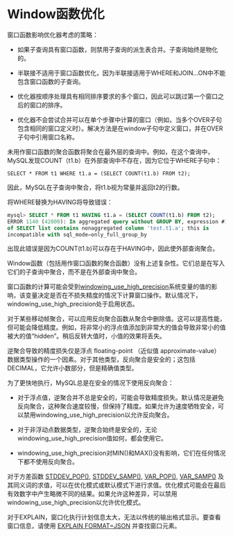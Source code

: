# Window函数优化

窗口函数影响优化器考虑的策略：

- 如果子查询具有窗口函数，则禁用子查询的派生表合并。子查询始终是物化的。

- 半联接不适用于窗口函数优化，因为半联接适用于WHERE和JOIN…ON中不能包含窗口函数的子查询。

- 优化器按顺序处理具有相同排序要求的多个窗口，因此可以跳过第一个窗口之后的窗口的排序。

- 优化器不会尝试合并可以在单个步骤中计算的窗口（例如，当多个OVER子句包含相同的窗口定义时）。解决方法是在window子句中定义窗口，并在OVER子句中引用窗口名称。

未用作窗口函数的聚合函数将聚合在最外层的查询中。例如，在这个查询中，MySQL发现COUNT（t1.b）在外部查询中不存在，因为它位于WHERE子句中：

`SELECT * FROM t1 WHERE t1.a = (SELECT COUNT(t1.b) FROM t2);`

因此，MySQL在子查询中聚合，将t1.b视为常量并返回t2的行数。

将WHERE替换为HAVING将导致错误：

```sql
mysql> SELECT * FROM t1 HAVING t1.a = (SELECT COUNT(t1.b) FROM t2);
ERROR 1140 (42000): In aggregated query without GROUP BY, expression #1
of SELECT list contains nonaggregated column 'test.t1.a'; this is
incompatible with sql_mode=only_full_group_by
```

出现此错误是因为COUNT(t1.b)可以存在于HAVING中，因此使外部查询聚合。

Window函数（包括用作窗口函数的聚合函数）没有上述复杂性。它们总是在写入它们的子查询中聚合，而不是在外部查询中聚合。

窗口函数的计算可能会受到[windowing_use_high_precision](https://dev.mysql.com/doc/refman/8.0/en/server-system-variables.html#sysvar_windowing_use_high_precision)系统变量的值的影响，该变量决定是否在不损失精度的情况下计算窗口操作。默认情况下，windowing_use_high_precision处于启用状态。

对于某些移动帧聚合，可以应用反向聚合函数从聚合中删除值。这可以提高性能，但可能会降低精度。例如，将非常小的浮点值添加到非常大的值会导致非常小的值被大的值“hidden”。稍后反转大值时，小值的效果将丢失。

逆聚合导致的精度损失仅是浮点 floating-point （近似值 approximate-value）数据类型操作的一个因素。对于其他类型，反向聚合是安全的；这包括DECIMAL，它允许小数部分，但是精确值类型。

为了更快地执行，MySQL总是在安全的情况下使用反向聚合：

- 对于浮点值，逆聚合并不总是安全的，可能会导致精度损失。默认情况是避免反向聚合，这种聚合速度较慢，但保持了精度。如果允许为速度牺牲安全，可以禁用windowing_use_high_precision以允许反向聚合。

- 对于非浮动点数据类型，逆聚合始终是安全的，无论windowing_use_high_precision值如何，都会使用它。

- windowing_use_high_precision对MIN()和MAX()没有影响，它们在任何情况下都不使用反向聚合。

对于方差函数 [STDDEV_POP()](https://dev.mysql.com/doc/refman/8.0/en/aggregate-functions.html#function_stddev-pop), [STDDEV_SAMP()](https://dev.mysql.com/doc/refman/8.0/en/aggregate-functions.html#function_stddev-samp), [VAR_POP()](https://dev.mysql.com/doc/refman/8.0/en/aggregate-functions.html#function_var-pop), [VAR_SAMP()](https://dev.mysql.com/doc/refman/8.0/en/aggregate-functions.html#function_var-samp) 及其同义词的求值，可以在优化模式或默认模式下进行求值。优化模式可能会在最后有效数字中产生略微不同的结果。如果允许这种差异，可以禁用windowing_use_high_precision以允许优化模式。

对于EXPLAIN，窗口化执行计划信息太大，无法以传统的输出格式显示。要查看窗口信息，请使用 [EXPLAIN FORMAT=JSON](https://dev.mysql.com/doc/refman/8.0/en/explain.html) 并查找窗口元素。
